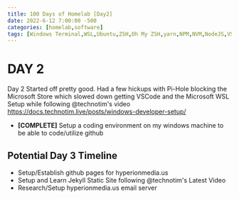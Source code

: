 ```yaml
---
title: 100 Days of Homelab [Day2]
date: 2022-6-12 7:00:00 -500
categories: [homelab,software]
tags: [Windows Terminal,WSL,Ubuntu,ZSH,Oh My ZSH,yarn,NPM,NVM,NodeJS,VSCode,100DaysofHomeLab]
---
```


# DAY 2

Day 2 Started off pretty good.  Had a few hickups with Pi-Hole blocking the Microsoft Store which slowed down getting VSCode and the Microsoft WSL Setup while following @technotim\'s video https://docs.technotim.live/posts/windows-developer-setup/ 

* **[COMPLETE]** Setup a coding environment on my windows machine to be able to code/utilize github

## Potential Day 3 Timeline

* Setup/Establish github pages for hyperionmedia.us
* Setup and Learn Jekyll Static Site following @technotim\'s Latest Video
* Research/Setup hyperionmedia.us email server
